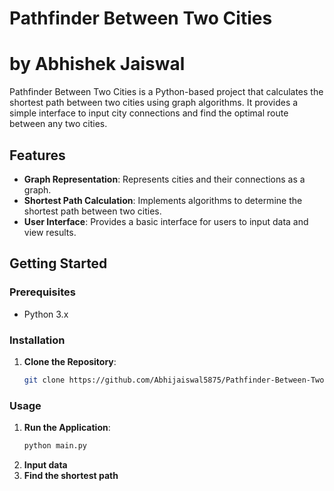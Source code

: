 # Pathfinder Between Two Cities
# by Abhishek Jaiswal

Pathfinder Between Two Cities is a Python-based project that calculates the shortest path between two cities using graph algorithms. It provides a simple interface to input city connections and find the optimal route between any two cities.

## Features

- **Graph Representation**: Represents cities and their connections as a graph.
- **Shortest Path Calculation**: Implements algorithms to determine the shortest path between two cities.
- **User Interface**: Provides a basic interface for users to input data and view results.

## Getting Started

### Prerequisites

- Python 3.x

### Installation

1. **Clone the Repository**:

   ```bash
   git clone https://github.com/Abhijaiswal5875/Pathfinder-Between-Two-Cities.git

### Usage

1. **Run the Application**:
      ```bash
    python main.py

2. **Input data**
3. **Find the shortest path**

